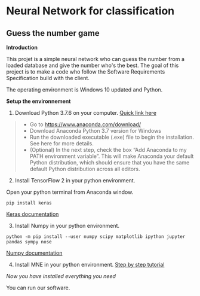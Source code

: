 # Neural Network for classification
## Guess the number game

**Introduction** 

This projet is a simple neural network who can guess the number from a loaded database and give the number who's the best.
The goal of this project is to make a code who follow the Software Requirements Specification build with the client.

The operating environment is Windows 10 updated and Python. 

**Setup the environnement**

1. Download Python 3.7.6 on your computer.
[Quick link here](https://www.python.org/downloads/)
>- Go to https://www.anaconda.com/download/
>- Download Anaconda Python 3.7 version for Windows
>- Run the downloaded executable (.exe) file to begin the installation. See here for more details.
>- (Optional) In the next step, check the box “Add Anaconda to my PATH environment variable”. This will make Anaconda your default Python distribution, which should ensure that you have the same default Python distribution across all editors.


2. Install TensorFlow 2 in your python environment.

Open your python terminal from Anaconda window.
```
pip install keras
```
[Keras documentation](https://keras.io/#getting-started-30-seconds-to-keras)

3. Install Numpy in your python environment.
```
python -m pip install --user numpy scipy matplotlib ipython jupyter pandas sympy nose
```
[Numpy documentation](https://numpy.org/)

4. Install MNE in your python environment.
[Step by step tutorial](https://mne.tools/stable/install/mne_python.html)

*Now you have installed everything you need*

You can run our software.
